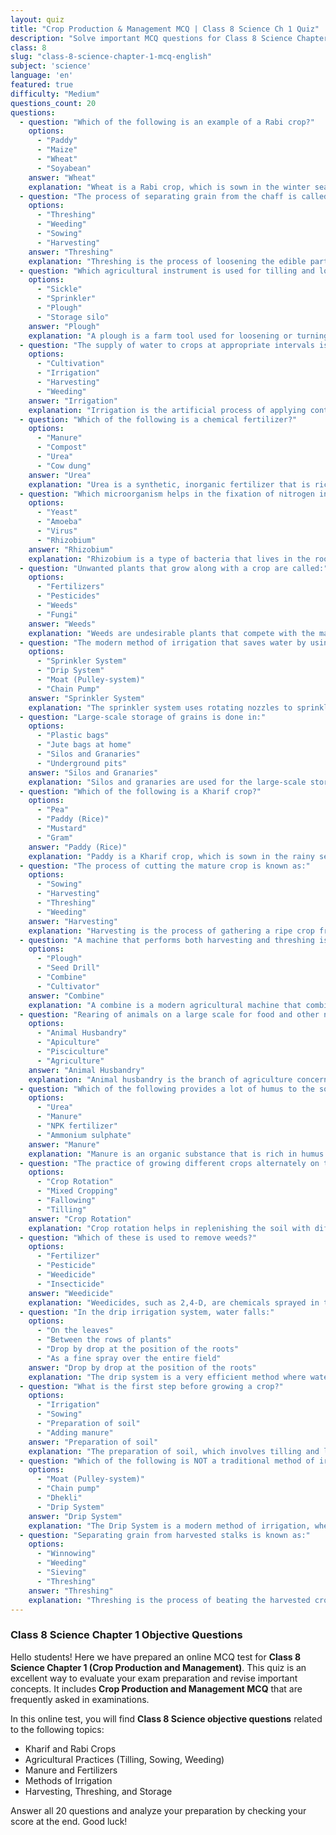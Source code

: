 ```yaml
---
layout: quiz
title: "Crop Production & Management MCQ | Class 8 Science Ch 1 Quiz"
description: "Solve important MCQ questions for Class 8 Science Chapter 1, Crop Production and Management. Take this online test to practice objective questions for your exams."
class: 8
slug: "class-8-science-chapter-1-mcq-english"
subject: 'science'
language: 'en'
featured: true
difficulty: "Medium"
questions_count: 20
questions:
  - question: "Which of the following is an example of a Rabi crop?"
    options:
      - "Paddy"
      - "Maize"
      - "Wheat"
      - "Soyabean"
    answer: "Wheat"
    explanation: "Wheat is a Rabi crop, which is sown in the winter season, typically from October to March."
  - question: "The process of separating grain from the chaff is called:"
    options:
      - "Threshing"
      - "Weeding"
      - "Sowing"
      - "Harvesting"
    answer: "Threshing"
    explanation: "Threshing is the process of loosening the edible part of grain (or other crops) from the chaff to which it is attached."
  - question: "Which agricultural instrument is used for tilling and loosening the soil?"
    options:
      - "Sickle"
      - "Sprinkler"
      - "Plough"
      - "Storage silo"
    answer: "Plough"
    explanation: "A plough is a farm tool used for loosening or turning the soil before sowing seed or planting."
  - question: "The supply of water to crops at appropriate intervals is known as:"
    options:
      - "Cultivation"
      - "Irrigation"
      - "Harvesting"
      - "Weeding"
    answer: "Irrigation"
    explanation: "Irrigation is the artificial process of applying controlled amounts of water to land to assist in the production of crops."
  - question: "Which of the following is a chemical fertilizer?"
    options:
      - "Manure"
      - "Compost"
      - "Urea"
      - "Cow dung"
    answer: "Urea"
    explanation: "Urea is a synthetic, inorganic fertilizer that is rich in nitrogen, whereas the others are forms of organic manure."
  - question: "Which microorganism helps in the fixation of nitrogen in leguminous plants?"
    options:
      - "Yeast"
      - "Amoeba"
      - "Virus"
      - "Rhizobium"
    answer: "Rhizobium"
    explanation: "Rhizobium is a type of bacteria that lives in the root nodules of leguminous plants and fixes atmospheric nitrogen into the soil."
  - question: "Unwanted plants that grow along with a crop are called:"
    options:
      - "Fertilizers"
      - "Pesticides"
      - "Weeds"
      - "Fungi"
    answer: "Weeds"
    explanation: "Weeds are undesirable plants that compete with the main crop for nutrients, water, and sunlight."
  - question: "The modern method of irrigation that saves water by using rotating nozzles is:"
    options:
      - "Sprinkler System"
      - "Drip System"
      - "Moat (Pulley-system)"
      - "Chain Pump"
    answer: "Sprinkler System"
    explanation: "The sprinkler system uses rotating nozzles to sprinkle water over the crops, which is very efficient for uneven land and sandy soil."
  - question: "Large-scale storage of grains is done in:"
    options:
      - "Plastic bags"
      - "Jute bags at home"
      - "Silos and Granaries"
      - "Underground pits"
    answer: "Silos and Granaries"
    explanation: "Silos and granaries are used for the large-scale storage of grains, protecting them from pests like rats and insects."
  - question: "Which of the following is a Kharif crop?"
    options:
      - "Pea"
      - "Paddy (Rice)"
      - "Mustard"
      - "Gram"
    answer: "Paddy (Rice)"
    explanation: "Paddy is a Kharif crop, which is sown in the rainy season, typically from June to September."
  - question: "The process of cutting the mature crop is known as:"
    options:
      - "Sowing"
      - "Harvesting"
      - "Threshing"
      - "Weeding"
    answer: "Harvesting"
    explanation: "Harvesting is the process of gathering a ripe crop from the fields."
  - question: "A machine that performs both harvesting and threshing is called a:"
    options:
      - "Plough"
      - "Seed Drill"
      - "Combine"
      - "Cultivator"
    answer: "Combine"
    explanation: "A combine is a modern agricultural machine that combines the tasks of a harvester (for cutting) and a thresher (for separating grain)."
  - question: "Rearing of animals on a large scale for food and other needs is called:"
    options:
      - "Animal Husbandry"
      - "Apiculture"
      - "Pisciculture"
      - "Agriculture"
    answer: "Animal Husbandry"
    explanation: "Animal husbandry is the branch of agriculture concerned with animals that are raised for meat, fibre, milk, or other products."
  - question: "Which of the following provides a lot of humus to the soil?"
    options:
      - "Urea"
      - "Manure"
      - "NPK fertilizer"
      - "Ammonium sulphate"
    answer: "Manure"
    explanation: "Manure is an organic substance that is rich in humus and nutrients, which improves soil texture and water retention capacity."
  - question: "The practice of growing different crops alternately on the same piece of land is called:"
    options:
      - "Crop Rotation"
      - "Mixed Cropping"
      - "Fallowing"
      - "Tilling"
    answer: "Crop Rotation"
    explanation: "Crop rotation helps in replenishing the soil with different nutrients and prevents the buildup of pests."
  - question: "Which of these is used to remove weeds?"
    options:
      - "Fertilizer"
      - "Pesticide"
      - "Weedicide"
      - "Insecticide"
    answer: "Weedicide"
    explanation: "Weedicides, such as 2,4-D, are chemicals sprayed in the fields to kill weeds without harming the main crop."
  - question: "In the drip irrigation system, water falls:"
    options:
      - "On the leaves"
      - "Between the rows of plants"
      - "Drop by drop at the position of the roots"
      - "As a fine spray over the entire field"
    answer: "Drop by drop at the position of the roots"
    explanation: "The drip system is a very efficient method where water is delivered directly to the base of the plants, preventing wastage."
  - question: "What is the first step before growing a crop?"
    options:
      - "Irrigation"
      - "Sowing"
      - "Preparation of soil"
      - "Adding manure"
    answer: "Preparation of soil"
    explanation: "The preparation of soil, which involves tilling and levelling, is the first and most crucial step in agriculture."
  - question: "Which of the following is NOT a traditional method of irrigation?"
    options:
      - "Moat (Pulley-system)"
      - "Chain pump"
      - "Dhekli"
      - "Drip System"
    answer: "Drip System"
    explanation: "The Drip System is a modern method of irrigation, whereas Moat, Chain pump, and Dhekli are traditional methods."
  - question: "Separating grain from harvested stalks is known as:"
    options:
      - "Winnowing"
      - "Weeding"
      - "Sieving"
      - "Threshing"
    answer: "Threshing"
    explanation: "Threshing is the process of beating the harvested crop to separate the grains from the stalks and chaff."
---
```


### Class 8 Science Chapter 1 Objective Questions

Hello students! Here we have prepared an online MCQ test for **Class 8 Science Chapter 1 (Crop Production and Management)**. This quiz is an excellent way to evaluate your exam preparation and revise important concepts. It includes **Crop Production and Management MCQ** that are frequently asked in examinations.

In this online test, you will find **Class 8 Science objective questions** related to the following topics:
* Kharif and Rabi Crops
* Agricultural Practices (Tilling, Sowing, Weeding)
* Manure and Fertilizers
* Methods of Irrigation
* Harvesting, Threshing, and Storage

Answer all 20 questions and analyze your preparation by checking your score at the end. Good luck!